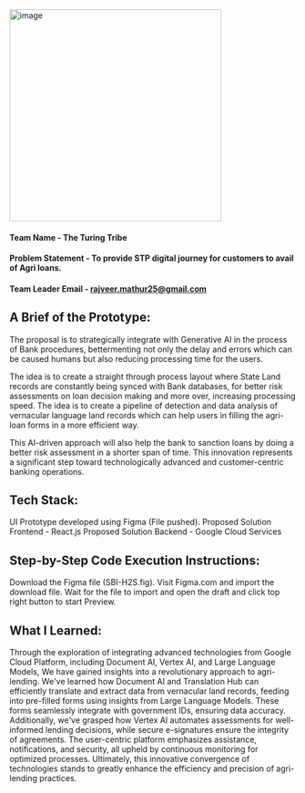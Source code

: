 <img width="372" alt="image" src="https://github.com/Rajveermathur/The_Turing_Tribe/assets/63655047/41cd5686-219e-4d91-8636-e2bae11cde96">

#### Team Name - The Turing Tribe
#### Problem Statement - To provide STP digital journey for customers to avail of Agri loans.
#### Team Leader Email - rajveer.mathur25@gmail.com

## A Brief of the Prototype:
  The proposal is to strategically integrate with Generative AI in the process of Bank procedures, bettermenting not only the delay and errors which can be caused humans      but also reducing processing time for the users. 

  The idea is to create a straight through process layout where State Land records are constantly being synced with Bank databases, for better risk assessments on loan        decision making and more over, increasing processing speed. The idea is to create a pipeline of detection and data analysis of vernacular language land records which can    help users in filling the agri-loan forms in a more efficient way.

  This AI-driven approach will also help the bank to sanction loans by doing a better risk assessment in a shorter span of time. This innovation represents a significant      step toward technologically advanced and customer-centric banking operations.

  
## Tech Stack: 
   UI Prototype developed using Figma (File pushed).
   Proposed Solution Frontend - React.js
   Proposed Solution Backend - Google Cloud Services
   
## Step-by-Step Code Execution Instructions:
  Download the Figma file (SBI-H2S.fig).
  Visit Figma.com and import the download file.
  Wait for the file to import and open the draft and click top right button to start Preview.
  
## What I Learned:
   Through the exploration of integrating advanced technologies from Google Cloud Platform, including Document AI, Vertex AI, and Large Language Models, We have gained insights into a revolutionary approach to agri-lending. We've learned how Document AI and Translation Hub can efficiently translate and extract data from vernacular land records, feeding into pre-filled forms using insights from Large Language Models. These forms seamlessly integrate with government IDs, ensuring data accuracy. Additionally, we've grasped how Vertex AI automates assessments for well-informed lending decisions, while secure e-signatures ensure the integrity of agreements. The user-centric platform emphasizes assistance, notifications, and security, all upheld by continuous monitoring for optimized processes. Ultimately, this innovative convergence of technologies stands to greatly enhance the efficiency and precision of agri-lending practices.
